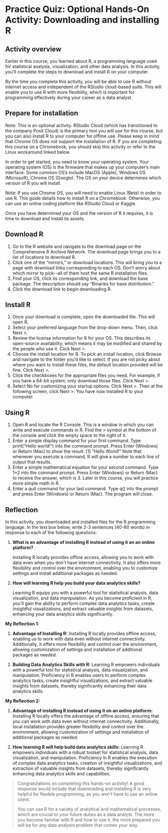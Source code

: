 # Practice Quiz: Optional Hands-On Activity: Downloading and installing R

## Activity overview

Earlier in this course, you learned about R, a programming language used for statistical analysis, visualization, and other data analysis. In this activity, you’ll complete the steps to download and install R on your computer.

By the time you complete this activity, you will be able to use R without internet access and independent of the RStudio cloud-based suite. This will enable you to use R with more flexibility, which is important for programming effectively during your career as a data analyst.

## **Prepare for installation**

Note: This is an optional activity. RStudio Cloud (which has transitioned to the company Posit Cloud) is the primary tool you will use for this course, but you can also install R to your computer for offline use. Please keep in mind that Chrome OS does not support the installation of R. If you are completing this course on a Chromebook, you should skip this activity or refer to the Linux workaround linked below.

In order to get started, you need to know your operating system. Your operating system (OS) is the firmware that makes up your computer’s main interface. Some common OS’s include MacOS (Apple), Windows OS (Microsoft), Chrome OS (Google). The OS on your device determines which version of R you will install.

Note: If you use Chrome OS, you will need to enable Linux (Beta) in order to use R. This guide details how to install R on a Chromebook. Otherwise, you can use an online coding platform like RStudio Cloud or Kaggle.

Once you have determined your OS and the version of R it requires, it is time to download and install its assets.

## **Download R**

1. Go to the R website and navigate to the download page on the Comprehensive R Archive Network. The download page brings you to a list of locations to download R.
2. Click one of the “mirrors,” or download locations. This will bring you to a page with download links corresponding to each OS. Don’t worry about which mirror to pick--all of them host the same R installation files.
3. Find your OS, click its corresponding link, and download the base package. The description should say “Binaries for base distribution.”
4. Click the download link to begin downloading R.

## **Install R**

1. Once your download is complete, open the downloaded file. This will open R.
2. Select your preferred language from the drop-down menu. Then, click Next >.
3. Review the license information for R for your OS. This describes its open-source availability, which means it may be modified and shared by the people who use it. Click Next >.
4. Choose the install location for R. To pick an install location, click Browse and navigate to the folder you’d like to select. If you are not picky about where you want to install these files, the default location provided will be fine. Click Next >.
5. Click the checkboxes for the appropriate files you need. For example, if you have a 64-bit system, only download those files. Click Next >.
6. Select No for customizing your startup options. Click Next >. Then at the following screen, click Next >. You have now installed R to your computer.

## **Using R**

1. Open R and locate the R Console. This is a window in which you can write and execute commands in R. Find the > symbol at the bottom of the console and click the empty space to the right of it.
2. Enter a simple display command for your first command. Type print(“Hello world!”) into the command prompt. Press Enter (Windows) or Return (Mac) to show the result: [1] "Hello World!" Note that whenever you execute a command, R will give a number to each line of output that results.
3. Enter a simple mathematical equation for your second command. Type 1+2 into the command prompt. Press Enter (Windows) or Return (Mac) to receive the answer, which is 3. Later in this course, you will practice more simple math in R.
4. Enter a quit command for your last command. Type q() into the prompt and press Enter (Windows) or Return (Mac). The program will close.

## **Reflection**

In this activity, you downloaded and installed files for the R programming language. In the text box below, write 2-3 sentences (40-60 words) in response to each of the following questions:

1. **What is an advantage of installing R instead of using it on an online platform?**

   Installing R locally provides offline access, allowing you to work with data even when you don't have internet connectivity. It also offers more flexibility and control over the environment, enabling you to customize settings and install additional packages as needed.

2. **How will learning R help you build your data analytics skills?**

   Learning R equips you with a powerful tool for statistical analysis, data visualization, and data manipulation. As you become proficient in R, you'll gain the ability to perform complex data analytics tasks, create insightful visualizations, and extract valuable insights from datasets, enhancing your data analytics skills significantly.

**My Reflection 1:**

1. **Advantage of Installing R:**
   Installing R locally provides offline access, enabling us to work with data even without internet connectivity. Additionally, it offers more flexibility and control over the environment, allowing customization of settings and installation of additional packages as needed.

2. **Building Data Analytics Skills with R:**
   Learning R empowers individuals with a powerful tool for statistical analysis, data visualization, and manipulation. Proficiency in R enables users to perform complex analytics tasks, create insightful visualizations, and extract valuable insights from datasets, thereby significantly enhancing their data analytics skills.

**My Reflection 2:**

1. **Advantage of installing R instead of using it on an online platform:**
   Installing R locally offers the advantage of offline access, ensuring that you can work with data even without internet connectivity. Additionally, local installation provides greater flexibility and control over the environment, allowing customization of settings and installation of additional packages as needed.

2. **How learning R will help build data analytics skills:**
   Learning R empowers individuals with a robust toolset for statistical analysis, data visualization, and manipulation. Proficiency in R enables the execution of complex data analytics tasks, creation of insightful visualizations, and extraction of valuable insights from datasets, thereby significantly enhancing data analytics skills and capabilities.

> Congratulations on completing this hands-on activity! A good response would include that downloading and installing R is very helpful for flexible programming, as you won’t have to use an online client.
>
> You can use R for a variety of analytical and mathematical processes, which are crucial to your future duties as a data analyst. The more you become familiar with R and how to use it, the more prepared you will be for any data analysis problem that comes your way.
